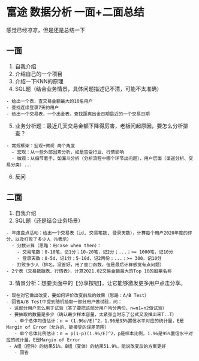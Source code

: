 # 富途 数据分析 一面+二面总结

感觉已经凉凉，但是还是总结一下

## 一面
1. 自我介绍
2. 介绍自己的一个项目
3. 介绍一下KNN的原理
4. SQL题（结合业务情景，具体问题描述记不清，可能不太准确）
```
- 给出一个表，查交易金额最大的10名用户
- 查找连续登录7天的用户
- 给出一个交易表，一个出金表，查找距离出金日期最近的一个交易日期
```
5. 业务分析题：最近几天交易金额下降得厉害，老板问起原因，要怎么分析排查？
```
- 常规框架：宏观+微观 两个角度
  - 宏观：从一些外部因素分析，如是否受行业、行情影响
  - 微观：从细节着手，如漏斗分析（分析流程中哪个环节出问题），用户层面（渠道分析、交易分类）...
```
6. 反问

## 二面
1. 自我介绍
2. SQL题（还是结合业务场景）
```
- 年度盘点活动：给出一个交易表（id, 交易笔数, 登录天数），计算每个用户2020年度的评分，以及打败了多少人（%表示）
  - 分数计算（思路：用case when then）：
    - 交易笔数：0-10笔，记1分；10-20笔，记2分；...；>= 1000笔，记10分
    - 登录天数：0-5d，记1分；5-10d，记2两份；...；>= 300，记10分
  - 打败多少人（排名，没答好，用了窗口函数，但是最后计算感觉有点问题）
- 2个表（交易数据表、行情表），计算2021.02交易金额最大的Top 10的股票名称
```
3. 情景分析：想要页面中的【分享按钮】，让它能够激发更多用户点击分享。
 ```
- 现在对它做出改变，要如何评价改变前后的效果（思路：A/B Test）
- 回答A/B Test中提到随机抽取一部分用户做试验，问：
  - 这部分用户怎么用于试验（答了要把这部分用户均分两份，n=n1=n2做试验）
  - 要抽取的数量是多少（确认最少样本容量，太紧张当时忘了公式又没推出来T..T）
    - 单个总体均值估计：n = (1.96𝜎/E)^2，1.96是95%置信水平对应的统计量，E是Margin of Error（允许的、能接受的误差范围）
    - 单个总体比例估计：n = p(1-p)(1.96/E)^2，p是样本比例，1.96是95%置信水平对应的统计量，E是Margin of Error 
  - A组（控件）的结果51%，B组（变体）的结果51.9%，能说改变后的方案更好
    - 回答
``` 
